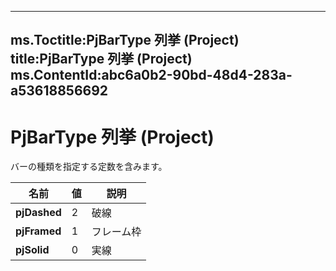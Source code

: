 

---
ms.Toctitle:PjBarType 列挙 (Project)
title:PjBarType 列挙 (Project)
ms.ContentId:abc6a0b2-90bd-48d4-283a-a53618856692
---
# PjBarType 列挙 (Project)




バーの種類を指定する定数を含みます。

|**名前**|**値**|**説明**|
|---|---|---|
|**pjDashed**|2|破線|
|**pjFramed**|1|フレーム枠|
|**pjSolid**|0|実線|




